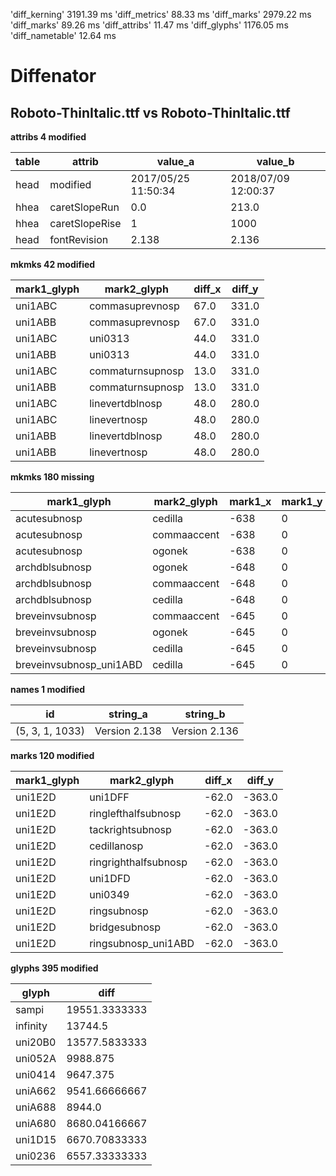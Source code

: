 'diff_kerning'  3191.39 ms
'diff_metrics'  88.33 ms
'diff_marks'  2979.22 ms
'diff_marks'  89.26 ms
'diff_attribs'  11.47 ms
'diff_glyphs'  1176.05 ms
'diff_nametable'  12.64 ms
# Diffenator
## Roboto-ThinItalic.ttf vs Roboto-ThinItalic.ttf

**attribs 4 modified**


table | attrib | value_a | value_b
--- | --- | --- | --- | 
head | modified | 2017/05/25 11:50:34 | 2018/07/09 12:00:37
hhea | caretSlopeRun | 0.0 | 213.0
hhea | caretSlopeRise | 1 | 1000
head | fontRevision | 2.138 | 2.136

**mkmks 42 modified**


mark1_glyph | mark2_glyph | diff_x | diff_y
--- | --- | --- | --- | 
uni1ABC | commasuprevnosp | 67.0 | 331.0
uni1ABB | commasuprevnosp | 67.0 | 331.0
uni1ABC | uni0313 | 44.0 | 331.0
uni1ABB | uni0313 | 44.0 | 331.0
uni1ABC | commaturnsupnosp | 13.0 | 331.0
uni1ABB | commaturnsupnosp | 13.0 | 331.0
uni1ABC | linevertdblnosp | 48.0 | 280.0
uni1ABC | linevertnosp | 48.0 | 280.0
uni1ABB | linevertdblnosp | 48.0 | 280.0
uni1ABB | linevertnosp | 48.0 | 280.0

**mkmks 180 missing**


mark1_glyph | mark2_glyph | mark1_x | mark1_y | mark2_x | mark2_y
--- | --- | --- | --- | --- | --- | 
acutesubnosp | cedilla | -638 | 0 | -5 | -435
acutesubnosp | commaaccent | -638 | 0 | 99 | -203
acutesubnosp | ogonek | -638 | 0 | 122 | -395
archdblsubnosp | ogonek | -648 | 0 | 122 | -395
archdblsubnosp | commaaccent | -648 | 0 | 99 | -203
archdblsubnosp | cedilla | -648 | 0 | -5 | -435
breveinvsubnosp | commaaccent | -645 | 0 | 99 | -203
breveinvsubnosp | ogonek | -645 | 0 | 122 | -395
breveinvsubnosp | cedilla | -645 | 0 | -5 | -435
breveinvsubnosp_uni1ABD | cedilla | -645 | 0 | -5 | -435

**names 1 modified**


id | string_a | string_b
--- | --- | --- | 
(5, 3, 1, 1033) | Version 2.138 | Version 2.136

**marks 120 modified**


mark1_glyph | mark2_glyph | diff_x | diff_y
--- | --- | --- | --- | 
uni1E2D | uni1DFF | -62.0 | -363.0
uni1E2D | ringlefthalfsubnosp | -62.0 | -363.0
uni1E2D | tackrightsubnosp | -62.0 | -363.0
uni1E2D | cedillanosp | -62.0 | -363.0
uni1E2D | ringrighthalfsubnosp | -62.0 | -363.0
uni1E2D | uni1DFD | -62.0 | -363.0
uni1E2D | uni0349 | -62.0 | -363.0
uni1E2D | ringsubnosp | -62.0 | -363.0
uni1E2D | bridgesubnosp | -62.0 | -363.0
uni1E2D | ringsubnosp_uni1ABD | -62.0 | -363.0

**glyphs 395 modified**


glyph | diff
--- | --- | 
sampi | 19551.3333333
infinity | 13744.5
uni20B0 | 13577.5833333
uni052A | 9988.875
uni0414 | 9647.375
uniA662 | 9541.66666667
uniA688 | 8944.0
uniA680 | 8680.04166667
uni1D15 | 6670.70833333
uni0236 | 6557.33333333
